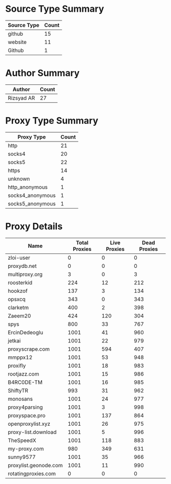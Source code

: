 # Source Type Summary

| Source Type | Count |
|-------------|-------|
| github | 15 |
| website | 11 |
| Github | 1 |


# Author Summary

| Author | Count |
|--------|-------|
| Rizsyad AR | 27 |


# Proxy Type Summary

| Proxy Type | Count |
|------------|-------|
| http | 21 |
| socks4 | 20 |
| socks5 | 22 |
| https | 14 |
| unknown | 4 |
| http_anonymous | 1 |
| socks4_anonymous | 1 |
| socks5_anonymous | 1 |


# Proxy Details

| Name | Total Proxies | Live Proxies | Dead Proxies |
|------|---------------|--------------|---------------|
| zloi-user | 0 | 0 | 0 |
| proxydb.net | 0 | 0 | 0 |
| multiproxy.org | 3 | 0 | 3 |
| roosterkid | 224 | 12 | 212 |
| hookzof | 137 | 3 | 134 |
| opsxcq | 343 | 0 | 343 |
| clarketm | 400 | 2 | 398 |
| Zaeem20 | 424 | 120 | 304 |
| spys | 800 | 33 | 767 |
| ErcinDedeoglu | 1001 | 41 | 960 |
| jetkai | 1001 | 22 | 979 |
| proxyscrape.com | 1001 | 594 | 407 |
| mmppx12 | 1001 | 53 | 948 |
| proxifly | 1001 | 18 | 983 |
| rootjazz.com | 1001 | 15 | 986 |
| B4RC0DE-TM | 1001 | 16 | 985 |
| ShiftyTR | 993 | 31 | 962 |
| monosans | 1001 | 24 | 977 |
| proxy4parsing | 1001 | 3 | 998 |
| proxyspace.pro | 1001 | 137 | 864 |
| openproxylist.xyz | 1001 | 26 | 975 |
| proxy-list.download | 1001 | 5 | 996 |
| TheSpeedX | 1001 | 118 | 883 |
| my-proxy.com | 980 | 349 | 631 |
| sunny9577 | 1001 | 35 | 966 |
| proxylist.geonode.com | 1001 | 11 | 990 |
| rotatingproxies.com | 0 | 0 | 0 |
